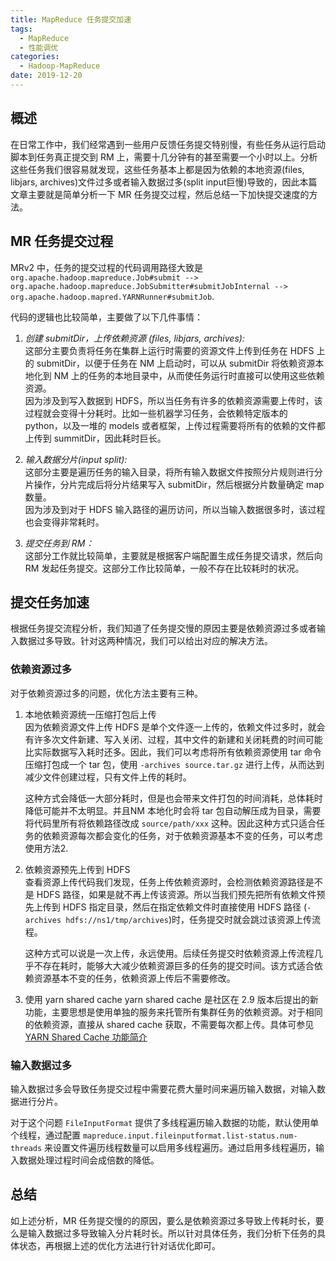 ```yaml
---
title: MapReduce 任务提交加速
tags:
  - MapReduce
  - 性能调优
categories:
  - Hadoop-MapReduce
date: 2019-12-20
---
```


## 概述

在日常工作中，我们经常遇到一些用户反馈任务提交特别慢，有些任务从运行启动脚本到任务真正提交到 RM 上，需要十几分钟有的甚至需要一个小时以上。分析这些任务我们很容易就发现，这些任务基本上都是因为依赖的本地资源(files, libjars, archives)文件过多或者输入数据过多(split input巨慢)导致的，因此本篇文章主要就是简单分析一下 MR 任务提交过程，然后总结一下加快提交速度的方法。

## MR 任务提交过程

MRv2 中，任务的提交过程的代码调用路径大致是
`org.apache.hadoop.mapreduce.Job#submit --> org.apache.hadoop.mapreduce.JobSubmitter#submitJobInternal --> org.apache.hadoop.mapred.YARNRunner#submitJob`.

代码的逻辑也比较简单，主要做了以下几件事情：

1. *创建 submitDir，上传依赖资源 (files, libjars, archives):*   
   这部分主要负责将任务在集群上运行时需要的资源文件上传到任务在 HDFS 上的 submitDir，以便于任务在 NM 上启动时，可以从 submitDir 将依赖资源本地化到 NM 上的任务的本地目录中，从而使任务运行时直接可以使用这些依赖资源。  
   因为涉及到写入数据到 HDFS，所以当任务有许多的依赖资源需要上传时，该过程就会变得十分耗时。比如一些机器学习任务，会依赖特定版本的 python，以及一堆的 models 或者框架，上传过程需要将所有的依赖的文件都上传到 summitDir，因此耗时巨长。

2. *输入数据分片(input split):*     
   这部分主要是遍历任务的输入目录，将所有输入数据文件按照分片规则进行分片操作，分片完成后将分片结果写入 submitDir，然后根据分片数量确定 map 数量。  
   因为涉及到对于 HDFS 输入路径的遍历访问，所以当输入数据很多时，该过程也会变得非常耗时。

3. *提交任务到 RM：*    
   这部分工作就比较简单，主要就是根据客户端配置生成任务提交请求，然后向 RM 发起任务提交。这部分工作比较简单，一般不存在比较耗时的状况。


## 提交任务加速

根据任务提交流程分析，我们知道了任务提交慢的原因主要是依赖资源过多或者输入数据过多导致。针对这两种情况，我们可以给出对应的解决方法。

### 依赖资源过多

对于依赖资源过多的问题，优化方法主要有三种。

1. 本地依赖资源统一压缩打包后上传   
   因为依赖资源文件上传 HDFS 是单个文件逐一上传的，依赖文件过多时，就会有许多次文件新建、写入关闭、过程，其中文件的新建和关闭耗费的时间可能比实际数据写入耗时还多。因此，我们可以考虑将所有依赖资源使用 tar 命令压缩打包成一个 tar 包，使用 `-archives source.tar.gz` 进行上传，从而达到减少文件创建过程，只有文件上传的耗时。
   
   这种方式会降低一大部分耗时，但是也会带来文件打包的时间消耗，总体耗时降低可能并不太明显。并且NM 本地化时会将 tar 包自动解压成为目录，需要将代码里所有将依赖路径改成 `source/path/xxx` 这种。因此这种方式只适合任务的依赖资源每次都会变化的任务，对于依赖资源基本不变的任务，可以考虑使用方法2.
   
   
2. 依赖资源预先上传到 HDFS  
   查看资源上传代码我们发现，任务上传依赖资源时，会检测依赖资源路径是不是 HDFS 路径，如果是就不再上传该资源。所以当我们预先把所有依赖文件预先上传到 HDFS 指定目录，然后在指定依赖文件时直接使用 HDFS 路径 (`-archives hdfs://ns1/tmp/archives`)时，任务提交时就会跳过该资源上传流程。

   这种方式可以说是一次上传，永远使用。后续任务提交时依赖资源上传流程几乎不存在耗时，能够大大减少依赖资源巨多的任务的提交时间。该方式适合依赖资源基本不变的任务，依赖资源上传后不需要修改。

3. 使用 yarn shared cache
   yarn shared cache 是社区在 2.9 版本后提出的新功能，主要思想是使用单独的服务来托管所有集群任务的依赖资源。对于相同的依赖资源，直接从 shared cache 获取，不需要每次都上传。具体可参见 [YARN Shared Cache 功能简介](yarn-shared-cache)


### 输入数据过多

输入数据过多会导致任务提交过程中需要花费大量时间来遍历输入数据，对输入数据进行分片。

对于这个问题 `FileInputFormat` 提供了多线程遍历输入数据的功能，默认使用单个线程，通过配置  `mapreduce.input.fileinputformat.list-status.num-threads` 来设置文件遍历线程数量可以启用多线程遍历。通过启用多线程遍历，输入数据处理过程时间会成倍数的降低。



## 总结

如上述分析，MR 任务提交慢的的原因，要么是依赖资源过多导致上传耗时长，要么是输入数据过多导致输入分片耗时长。所以针对具体任务，我们分析下任务的具体状态，再根据上述的优化方法进行针对话优化即可。